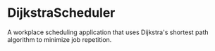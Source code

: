# DijkstraScheduler
A workplace scheduling application that uses Dijkstra's shortest path algorithm to minimize job repetition.
